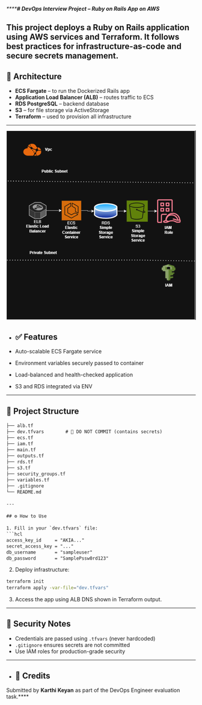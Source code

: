 _******# DevOps Interview Project – Ruby on Rails App on AWS**_

This project deploys a Ruby on Rails application using AWS services and Terraform. It follows best practices for infrastructure-as-code and secure secrets management.
---
## 🚀 Architecture

- **ECS Fargate** – to run the Dockerized Rails app
- **Application Load Balancer (ALB)** – routes traffic to ECS
- **RDS PostgreSQL** – backend database
- **S3** – for file storage via ActiveStorage
- **Terraform** – used to provision all infrastructure

---

![Architecture](https://github.com/Adminkeyan/DevOps-RoR-Terraform/blob/main/architecture.drawio.png)


- ## ✅ Features

- Auto-scalable ECS Fargate service
- Environment variables securely passed to container
- Load-balanced and health-checked application
- S3 and RDS integrated via ENV

---

## 📁 Project Structure

```
├── alb.tf
├── dev.tfvars        # 🚫 DO NOT COMMIT (contains secrets)
├── ecs.tf
├── iam.tf
├── main.tf
├── outputs.tf
├── rds.tf
├── s3.tf
├── security_groups.tf
├── variables.tf
├── .gitignore
└── README.md

---

## ⚙️ How to Use

1. Fill in your `dev.tfvars` file:
```hcl
access_key_id     = "AKIA..."
secret_access_key = "..."
db_username       = "sampleuser"
db_password       = "SamplePssw0rd123"
```

2. Deploy infrastructure:
```bash
terraform init
terraform apply -var-file="dev.tfvars"
```

3. Access the app using ALB DNS shown in Terraform output.

---

## 🔐 Security Notes

- Credentials are passed using `.tfvars` (never hardcoded)
- `.gitignore` ensures secrets are not committed
- Use IAM roles for production-grade security

---

- ## 🙏 Credits

Submitted by **Karthi Keyan** as part of the DevOps Engineer evaluation task.****
